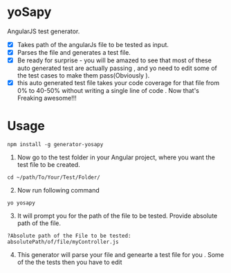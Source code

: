 # yoSapy
AngularJS test generator. 
- [x] Takes path of the angularJs file to be tested as input.
- [x] Parses the file and generates a test file.
- [x] Be ready for surprise - you will be amazed to see that most of these auto generated test are actually passing , 
  and yo need to edit some of the test cases to make them pass(Obviously ).
- [x] this auto generated test file takes your code coverage for that file from 0% to 40-50% without writing a single line of code . Now that's Freaking awesome!!!

# Usage
```
npm install -g generator-yosapy
````
1) Now go to the test folder in your Angular project, where you want the test file to be created. 
````
cd ~/path/To/Your/Test/Folder/
`````
2) Now run following command
```
yo yosapy
```
3) It will prompt you for the path of the file to be tested. Provide absolute path of the file.
  ```
  ?Absolute path of the File to be tested: absolutePath/of/file/myController.js
  ```
  
4) This generator will parse your file and genearte a test file for you . Some of the the tests then you have to edit 
